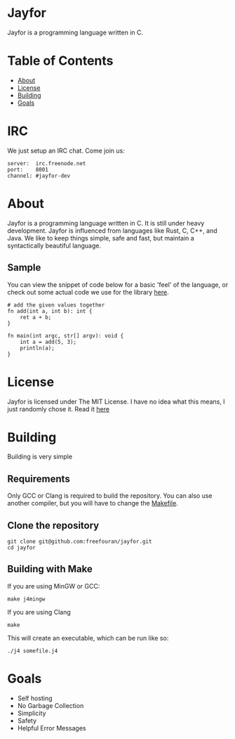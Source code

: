 # Jayfor
Jayfor is a programming language written in C.

# Table of Contents
* [About](#about)
* [License](#license)
* [Building](#building)
* [Goals](#goals)

# IRC
We just setup an IRC chat. Come join us:

	server:  irc.freenode.net
	port:    8001
	channel: #jayfor-dev

# <a name="about"></a>About
Jayfor is a programming language written in C. It is still under
heavy development. Jayfor is influenced from languages like Rust,
C, C++, and Java. We like to keep things simple, safe and fast,
but maintain a syntactically beautiful language.

## Sample
You can view the snippet of code below for a basic 'feel' of the language,
or check out some actual code we use for the library [here](libs/math.j4).

	# add the given values together
	fn add(int a, int b): int {
		ret a + b;
	}

	fn main(int argc, str[] argv): void {
		int a = add(5, 3);
		println(a);
	}

# <a name="license"></a>License
Jayfor is licensed under The MIT License. I have no idea
what this means, I just randomly chose it. Read it [here](LICENSE.md)

# <a name="building"></a>Building
Building is very simple

## Requirements
Only GCC or Clang is required to build the repository. You
can also use another compiler, but you will have to change
the [Makefile](Makefile).

## Clone the repository

	git clone git@github.com:freefouran/jayfor.git
	cd jayfor

## Building with Make
If you are using MinGW or GCC:

	make j4mingw

If you are using Clang

	make

This will create an executable, which can be run like
so:

	./j4 somefile.j4

# <a name="goals"></a>Goals
* Self hosting
* No Garbage Collection
* Simplicity
* Safety
* Helpful Error Messages
